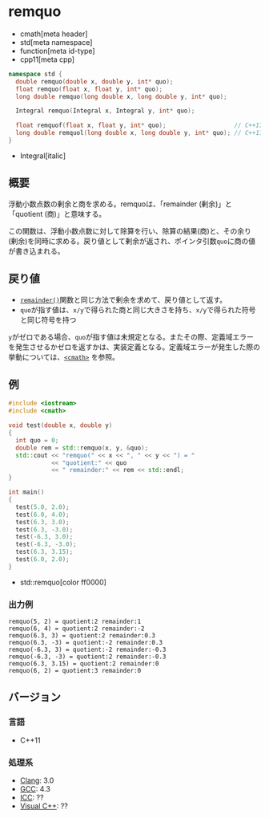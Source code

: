 # remquo
* cmath[meta header]
* std[meta namespace]
* function[meta id-type]
* cpp11[meta cpp]

```cpp
namespace std {
  double remquo(double x, double y, int* quo);
  float remquo(float x, float y, int* quo);
  long double remquo(long double x, long double y, int* quo);

  Integral remquo(Integral x, Integral y, int* quo);

  float remquof(float x, float y, int* quo);                   // C++17 から
  long double remquol(long double x, long double y, int* quo); // C++17 から
}
```
* Integral[italic]

## 概要
浮動小数点数の剰余と商を求める。remquoは、「remainder (剰余)」と「quotient (商)」と意味する。

この関数は、浮動小数点数に対して除算を行い、除算の結果(商)と、その余り(剰余)を同時に求める。戻り値として剰余が返され、ポインタ引数`quo`に商の値が書き込まれる。


## 戻り値
- [`remainder()`](remainder.md)関数と同じ方法で剰余を求めて、戻り値として返す。
- `quo`が指す値は、`x/y`で得られた商と同じ大きさを持ち、`x/y`で得られた符号と同じ符号を持つ

`y`がゼロである場合、`quo`が指す値は未規定となる。またその際、定義域エラーを発生させるかゼロを返すかは、実装定義となる。定義域エラーが発生した際の挙動については、[`<cmath>`](../cmath.md) を参照。


## 例
```cpp example
#include <iostream>
#include <cmath>

void test(double x, double y)
{
  int quo = 0;
  double rem = std::remquo(x, y, &quo);
  std::cout << "remquo(" << x << ", " << y << ") = "
            << "quotient:" << quo
            << " remainder:" << rem << std::endl;
}

int main()
{
  test(5.0, 2.0);
  test(6.0, 4.0);
  test(6.3, 3.0);
  test(6.3, -3.0);
  test(-6.3, 3.0);
  test(-6.3, -3.0);
  test(6.3, 3.15);
  test(6.0, 2.0);
}
```
* std::remquo[color ff0000]

### 出力例
```
remquo(5, 2) = quotient:2 remainder:1
remquo(6, 4) = quotient:2 remainder:-2
remquo(6.3, 3) = quotient:2 remainder:0.3
remquo(6.3, -3) = quotient:-2 remainder:0.3
remquo(-6.3, 3) = quotient:-2 remainder:-0.3
remquo(-6.3, -3) = quotient:2 remainder:-0.3
remquo(6.3, 3.15) = quotient:2 remainder:0
remquo(6, 2) = quotient:3 remainder:0
```

## バージョン
### 言語
- C++11

### 処理系
- [Clang](/implementation.md#clang): 3.0
- [GCC](/implementation.md#gcc): 4.3
- [ICC](/implementation.md#icc): ??
- [Visual C++](/implementation.md#visual_cpp): ??
